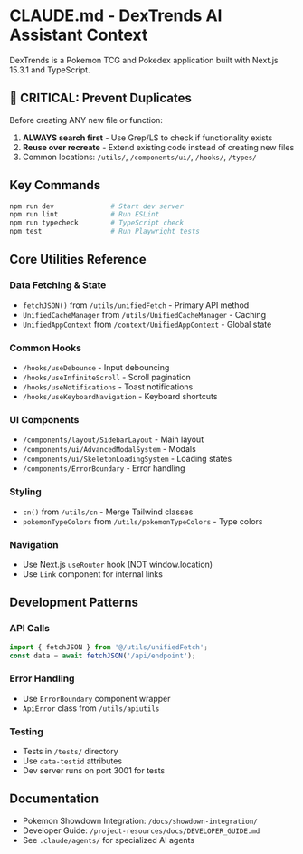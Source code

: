 # CLAUDE.md - DexTrends AI Assistant Context

DexTrends is a Pokemon TCG and Pokedex application built with Next.js 15.3.1 and TypeScript.

## 🚨 CRITICAL: Prevent Duplicates
Before creating ANY new file or function:
1. **ALWAYS search first** - Use Grep/LS to check if functionality exists
2. **Reuse over recreate** - Extend existing code instead of creating new files
3. Common locations: `/utils/`, `/components/ui/`, `/hooks/`, `/types/`

## Key Commands
```bash
npm run dev              # Start dev server
npm run lint             # Run ESLint  
npm run typecheck        # TypeScript check
npm test                 # Run Playwright tests
```

## Core Utilities Reference

### Data Fetching & State
- `fetchJSON()` from `/utils/unifiedFetch` - Primary API method
- `UnifiedCacheManager` from `/utils/UnifiedCacheManager` - Caching
- `UnifiedAppContext` from `/context/UnifiedAppContext` - Global state

### Common Hooks
- `/hooks/useDebounce` - Input debouncing
- `/hooks/useInfiniteScroll` - Scroll pagination
- `/hooks/useNotifications` - Toast notifications
- `/hooks/useKeyboardNavigation` - Keyboard shortcuts

### UI Components
- `/components/layout/SidebarLayout` - Main layout
- `/components/ui/AdvancedModalSystem` - Modals
- `/components/ui/SkeletonLoadingSystem` - Loading states
- `/components/ErrorBoundary` - Error handling

### Styling
- `cn()` from `/utils/cn` - Merge Tailwind classes
- `pokemonTypeColors` from `/utils/pokemonTypeColors` - Type colors

### Navigation
- Use Next.js `useRouter` hook (NOT window.location)
- Use `Link` component for internal links

## Development Patterns

### API Calls
```typescript
import { fetchJSON } from '@/utils/unifiedFetch';
const data = await fetchJSON('/api/endpoint');
```

### Error Handling
- Use `ErrorBoundary` component wrapper
- `ApiError` class from `/utils/apiutils`

### Testing
- Tests in `/tests/` directory
- Use `data-testid` attributes
- Dev server runs on port 3001 for tests

## Documentation
- Pokemon Showdown Integration: `/docs/showdown-integration/`
- Developer Guide: `/project-resources/docs/DEVELOPER_GUIDE.md`
- See `.claude/agents/` for specialized AI agents
